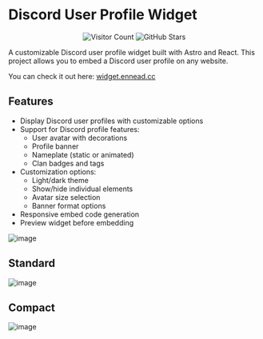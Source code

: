 # Discord User Profile Widget

<div align="center">
  <img src="https://visitor-badge.laobi.icu/badge?page_id=torikushiii.discord-widget" alt="Visitor Count">
  <img src="https://img.shields.io/github/stars/torikushiii/discord-widget" alt="GitHub Stars">
</div>

A customizable Discord user profile widget built with Astro and React. This project allows you to embed a Discord user profile on any website.

You can check it out here: [widget.ennead.cc](https://widget.ennead.cc)

## Features

- Display Discord user profiles with customizable options
- Support for Discord profile features:
  - User avatar with decorations
  - Profile banner
  - Nameplate (static or animated)
  - Clan badges and tags
- Customization options:
  - Light/dark theme
  - Show/hide individual elements
  - Avatar size selection
  - Banner format options
- Responsive embed code generation
- Preview widget before embedding

![image](https://github.com/user-attachments/assets/72e43296-860a-417a-b449-f74fd6a93c0c)

## Standard

![image](https://github.com/user-attachments/assets/cea3bbf7-d77a-49fd-91ca-2a824810c5a8)

## Compact

![image](https://github.com/user-attachments/assets/a4ec2129-e4c9-4d6f-b482-16cab1c67ef6)
